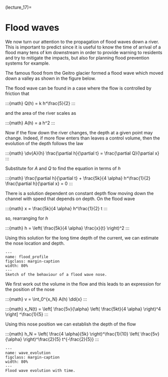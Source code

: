 (lecture_17)=
# Flood waves

We now turn our attention to the propagation of flood waves down a river.
This is important to predict since it is useful to know the time of arrival of a flood many tens of km downstream in order to provide warning to residents and try to mitigate the impacts,
but also for planning flood prevention systems for example.

The famous flood from the Geitro glacier formed a flood wave which moved down a valley as shown in the figure below.

The flood wave can be found in a case where the flow is controlled by friction that

:::{math}
Q(h) = k h^\frac{5}{2}
:::

and the area of the river scales as

:::{math}
A(h) = a h^2
:::

Now if the flow down the river changes, the depth at a given point may change.
Indeed, if more flow enters than leaves a control volume, then the evolution of the depth follows the law

:::{math}
\dv{A}{h} \frac{\partial h}{\partial t} = \frac{\partial Q}{\partial x}
:::

Substitute for $A$ and $Q$ to find the equation in terms of $h$

:::{math}
\frac{\partial h}{\partial t} + \frac{5k}{4 \alpha} h^\frac{1}{2} \frac{\partial h}{\partial x} = 0
:::

There is a solution dependent on constant depth flow moving down the channel with speed that depends on depth.
On the flood wave

:::{math}
x = \frac{5k}{4 \alpha} h^\frac{1}{2} t
:::

so, rearranging for $h$

:::{math}
h = \left( \frac{5k}{4 \alpha} \frac{x}{t} \right)^2
:::

Using this solution for the long time depth of the current, we can estimate the nose location and depth.

```{figure} ./figures/figure1.png
---
name: flood_profile
figclass: margin-caption
width: 80%
---
Sketch of the behaviour of a flood wave nose.
```

We first work out the volume in the flow and this leads to an expression for the position of the nose

:::{math}
v = \int_0^{x_N} A(h) \dd{x}
:::

:::{math}
x_N(t) = \left[ \frac{5v}{\alpha} \left( \frac{5kt}{4 \alpha} \right)^4 \right] ^\frac{1}{5}
:::

Using this nose position we can establish the depth of the flow

:::{math}
h_N = \left( \frac{4 \alpha}{5k} \right)^\frac{1}{10} \left( \frac{5v}{\alpha} \right)^\frac{2}{5} t^{-\frac{2}{5}}
:::


```{figure} ./figures/figure2.png
---
name: wave_evolution
figclass: margin-caption
width: 80%
---
Flood wave evolution with time.
```
